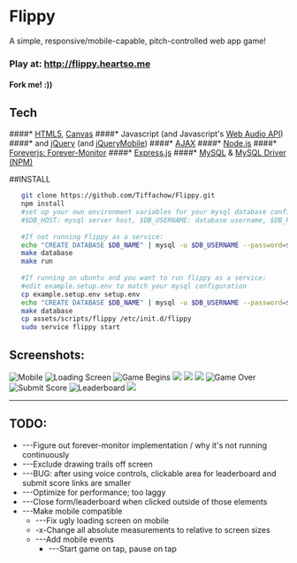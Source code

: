 # Flippy

A simple, responsive/mobile-capable, pitch-controlled web app game!

### Play at: http://flippy.heartso.me

#### Fork me! :)) 

## Tech
####* [HTML5](https://developer.mozilla.org/en-US/docs/Web/Guide/HTML/HTML5), [Canvas](https://developer.mozilla.org/en-US/docs/Web/API/Canvas_API)
####* Javascript (and Javascript's [Web Audio API](https://developer.mozilla.org/en-US/docs/Web/API/Web_Audio_API))
####* and [jQuery](http://api.jquery.com/) (and [jQueryMobile](http://api.jquerymobile.com/))
####* [AJAX](http://api.jquery.com/category/ajax/)
####* [Node.js](http://nodejs.org/api/)
####* [Foreverjs: Forever-Monitor](https://github.com/foreverjs/forever-monitor)
####* [Express.js](http://expressjs.com/)
####* [MySQL](http://dev.mysql.com/doc/refman/5.7/en/) & [MySQL Driver (NPM)](https://www.npmjs.com/package/mysql)

##INSTALL
```sh
   git clone https://github.com/Tiffachow/Flippy.git
   npm install
   #set up your own environment variables for your mysql database configuration:
   #$DB_HOST: mysql server host, $DB_USERNAME: database username, $DB_PASSWORD: database password, $DB_NAME: database name
   
   #If not running Flippy as a service:
   echo "CREATE DATABASE $DB_NAME" | mysql -u $DB_USERNAME --password=$DB_PASSWORD
   make database
   make run
   
   #If running on ubuntu and you want to run flippy as a service:
   #edit example.setup.env to match your mysql configuration
   cp example.setup.env setup.env
   echo "CREATE DATABASE $DB_NAME" | mysql -u $DB_USERNAME --password=$DB_PASSWORD
   make database
   cp assets/scripts/flippy /etc/init.d/flippy
   sudo service flippy start
```

## Screenshots:

![Mobile](/assets/images/flippy/screenshots/1.png "On Mobile") ![Loading Screen](/assets/images/flippy/screenshots/2.png "Loading Screen")
![Game Begins](/assets/images/flippy/screenshots/3.png "Game Begins!") ![](/assets/images/flippy/screenshots/4.png)
![](/assets/images/flippy/screenshots/5.png) ![](/assets/images/flippy/screenshots/6.png)
![Game Over](/assets/images/flippy/screenshots/7.png "Game Over :<") ![Submit Score](/assets/images/flippy/screenshots/8_.png "Submit Score Screen")
![Leaderboard](/assets/images/flippy/screenshots/9.png "Leaderboard") ![](/assets/images/flippy/screenshots/10.png)


---
## TODO:

* ---Figure out forever-monitor implementation / why it's not running continuously
* ---Exclude drawing trails off screen
* ---BUG: after using voice controls, clickable area for leaderboard and submit score links are smaller
* ---Optimize for performance; too laggy
* ---Close form/leaderboard when clicked outside of those elements
* ---Make mobile compatible
    * ---Fix ugly loading screen on mobile
    * -x-Change all absolute measurements to relative to screen sizes
    * ---Add mobile events
        * ---Start game on tap, pause on tap
